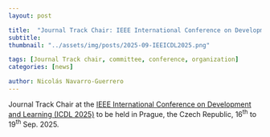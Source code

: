 ```yaml
---
layout: post

title:  "Journal Track Chair: IEEE International Conference on Development and Learning (ICDL 2025)"
subtitle: 
thumbnail: "../assets/img/posts/2025-09-IEEICDL2025.png" 

tags: [Journal Track chair, committee, conference, organization]
categories: [news]

author: Nicolás Navarro-Guerrero
---
```

Journal Track Chair at the <a target="_blank" href="https://icdl2025.fel.cvut.cz/">IEEE International Conference on Development and Learning (ICDL 2025)</a> to be held in Prague, the Czech Republic, 16<sup>th</sup> to 19<sup>th</sup> Sep. 2025.

<!--more-->

